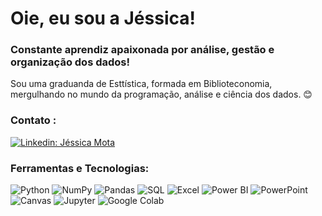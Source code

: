 # Oie, eu sou a Jéssica! 

### Constante aprendiz apaixonada por análise, gestão e organização dos dados!

Sou uma graduanda de Esttística, formada em Biblioteconomia, mergulhando no mundo da programação, análise e ciência dos dados. 😊



### Contato :
[![Linkedin: Jéssica Mota](https://img.shields.io/badge/-jessicamota-blue?style=flat-square&logo=Linkedin&logoColor=white&link=https://www.linkedin.com/in/jessicadamotamenezes)](https://www.linkedin.com/in/jessicadamotamenezes/)



### Ferramentas e Tecnologias:
![Python](https://img.shields.io/badge/-Python-3776AB?style=flat-square&logo=Python&logoColor=white)
![NumPy](https://img.shields.io/badge/-NumPy-013243?style=flat-square&logo=numpy&logoColor=white)
![Pandas](https://img.shields.io/badge/-Pandas-150458?style=flat-square&logo=pandas&logoColor=white)
![SQL](https://img.shields.io/badge/-SQL-000000?style=flat-square&logo=database&logoColor=white)
![Excel](https://img.shields.io/badge/-Excel-217346?style=flat-square&logo=microsoft-excel&logoColor=white)
![Power BI](https://img.shields.io/badge/-Power_BI-F2C811?style=flat-square&logo=Power-BI&logoColor=black)
![PowerPoint](https://img.shields.io/badge/-PowerPoint-B7472A?style=flat-square&logo=microsoft-powerpoint&logoColor=white)
![Canvas](https://img.shields.io/badge/-Canvas-3944F7?style=flat-square&logo=canvas&logoColor=white)
![Jupyter](https://img.shields.io/badge/-Jupyter-F37626?style=flat-square&logo=Jupyter&logoColor=white)
![Google Colab](https://img.shields.io/badge/-Google_Colab-F9AB00?style=flat-square&logo=google-colab&logoColor=white)





